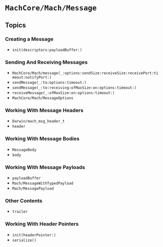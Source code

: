 # ``MachCore/Mach/Message``

## Topics

### Creating a Message

- ``init(descriptors:payloadBuffer:)``

### Sending And Receiving Messages

- ``MachCore/Mach/message(_:options:sendSize:receiveSize:receivePort:timeout:notifyPort:)``
- ``sendMessage(_:to:options:timeout:)``
- ``sendMessage(_:to:receiving:ofMaxSize:on:options:timeout:)``
- ``receiveMessage(_:ofMaxSize:on:options:timeout:)``
- ``MachCore/Mach/MessageOptions``


### Working With Message Headers

- ``Darwin/mach_msg_header_t``
- ``header``

### Working With Message Bodies

- ``MessageBody``
- ``body``

### Working With Message Payloads

- ``payloadBuffer``
- ``Mach/MessageWithTypedPayload``
- ``Mach/MessagePayload``

### Other Contents

- ``trailer``

### Working With Header Pointers

- ``init(headerPointer:)``
- ``serialize()``